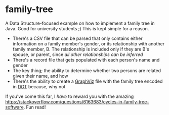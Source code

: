 # family-tree

A Data Structure-focused example on how to implement a family tree in Java. Good for university students ;) This is kept simple for a reason.

- There's a CSV file that can be parsed that only contains either information on a family member's gender, or its relationship with another family member, B. The relationship is included only if they are B's spouse, or parent, since _all other relationships can be inferred_
- There's a record file that gets populated with each person's name and gender
- The key thing; the ability to determine whether two persons are related given their name, and how
- There's the ability to create a [GraphViz](https://graphviz.org/) file with the family tree encoded in [DOT](https://graphviz.org/doc/info/lang.html) because, why not

If you've come this far, I _have_ to reward you with the amazing https://stackoverflow.com/questions/6163683/cycles-in-family-tree-software. Fun read!